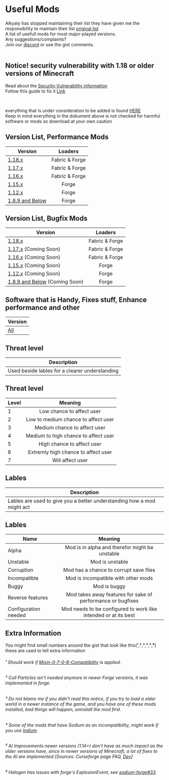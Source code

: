 # Useful Mods
Alkyaly has stopped maintaining their list they have given me the responsibility to maintain their list [original list](https://gist.github.com/alkyaly/02830c560d15256855bc529e1e232e88)<br>
A list of usefull mods for most major-played versions.<br>
Any suggestions/complaints?<br>
Join our [discord](https://discord.gg/8nzHYhVUQS) or use the gist comments.<br><br>
  
## Notice! security vulnerability with 1.18 or older versions of Minecraft
 Read about the [Security Vulnerability information](https://www.minecraft.net/en-us/article/important-message--security-vulnerability-java-edition) <br>
Follow this guide to fix it [Link](https://www.creeperhost.net/wiki/books/minecraft-java-edition/page/mitigating-cve-2021-44228-in-minecraft)

 &nbsp;
 
everything that is under consideration to be added is found [HERE](https://docs.google.com/document/d/127YtDboB7mQIH3SK8jd4d3_I7ur0LPHT46l9I1zRrwA/edit?usp=sharing)<br>
Keep in mind everything in the dokument above is not checked for harmful software or mods so download at your own caution

## Version List, Performance Mods

| Version | Loaders |
| --- | :---: |
| [1.18.x](https://gist.github.com/NordicGamerFE/b40d62bbf2660949a1894aa4c6a99988) | Fabric & Forge |
| [1.17.x](https://gist.github.com/NordicGamerFE/4b475a7fdb99b1f06522cbf579e09ced) | Fabric & Forge |
| [1.16.x](https://gist.github.com/NordicGamerFE/43947409d14b23b3eb42f32458b7fe0c) | Fabric & Forge |
| [1.15.x](https://gist.github.com/NordicGamerFE/aef5c418ebe1d509c3874e990abe7718) | Forge |
| [1.12.x](https://gist.github.com/NordicGamerFE/f180324b649f0f62a1deb6ff571e2859) | Forge |
| [1.8.9 and Below](https://gist.github.com/NordicGamerFE/3394b115e34639376aee9c5e2d11a2ba) | Forge |

## Version List, Bugfix Mods

| Version | Loaders |
| --- | :---: |
| [1.18.x](https://gist.github.com/NordicGamerFE/4b6ce02bf607c64dd1c06f3270874781) | Fabric & Forge |
| [1.17.x]() (Coming Soon) | Fabric & Forge |
| [1.16.x]() (Coming Soon) | Fabric & Forge |
| [1.15.x]() (Coming Soon) | Forge |
| [1.12.x]() (Coming Soon) | Forge |
| [1.8.9 and Below]() (Coming Soon) | Forge |

## Software that is Handy, Fixes stuff, Enhance performance and other

| Version |
| --- |
| [All](https://gist.github.com/NordicGamerFE/7928314a43dbe706cde223ec45363cbb) |

## Threat level

| Description |
| --- |
| Used beside lables for a clearer understanding |

## Threat level

| Level | Meaning |
| --- | :---: |
| 1 | Low chance to affect user |
| 2 | Low to medium chance to affect user |
| 3 | Medium chance to affect user |
| 4 | Medium to high chance to affect user |
| 5 | High chance to affect user |
| 6 | Extremly high chance to affect user |
| 7 | Will affect user |

## Lables

| Description |
| --- |
| Lables are used to give you a better understanding how a mod might act |

## Lables

| Name | Meaning |
| --- | :---: |
| Alpha | Mod is in alpha and therefor might be unstable |
| Unstable | Mod is unstable |
| Corruption | Mod has a chance to corrupt save files |
| Incompatible | Mod is incompatible with other mods |
| Buggy | Mod is buggy |
| Reverse features | Mod takes away features for sake of performance or bugfixes |
| Configuration needed | Mod needs to be configured to work like intended or at its best |

## Extra Information
You might find small numbers around the gist that look like this(¹,²,³,⁴,⁵,⁶) these are used to tell extra information
&nbsp;

###### ¹ Should work if [Mixin-0-7-0-8-Compatibility](https://www.curseforge.com/minecraft/mc-mods/mixin-0-7-0-8-compatibility) is applied. 
###### ² Cull Particles isn't needed anymore in newer Forge versions, it was implemented in forge.
###### ³ Do not blame me if you didn't read this notice, *if you try to load a older world in a newer instance of the game, and you have one of these mods installed, bad things will happen*, uninstall the mod first.
###### ⁴ Some of the mods that have Sodium as an incompatibility, might work if you use [Indium](https://modrinth.com/mod/indium)
###### ⁵ AI Improvements newer versions (1.14+) don't have as much impact as the older versions have, since in newer versions of Minecraft, a lot of fixes to the AI are implemented [Sources: Curseforge page FAQ, [Dev](https://media.discordapp.net/attachments/254806806516203520/831525756143534150/unknown.png)]
###### ⁶ Halogen has issues with forge's ExplosionEvent, see [sodium-forge#33](https://github.com/spoorn/sodium-forge/issues/33).

